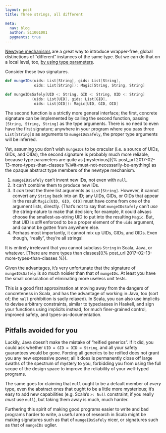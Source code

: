 ```yaml
---
layout: post
title: Three strings, all different

meta:
  nav: blog
  author: S11001001
  pygments: true
---
```


[Newtype mechanisms](https://contributors.scala-lang.org/t/pre-sip-unboxed-wrapper-types/987)
are a great way to introduce wrapper-free, global distinctions of
“different” instances of the same type. But we can do that on a local
level, too,
[by using type parameters](https://gist.github.com/jbgi/d6b677d084fafc641fe01f7ffd00591c#file-label-java-L32).

Consider these two signatures.

```scala
def mungeIDs(uids: List[String], gids: List[String],
             oids: List[String]): Magic[String, String, String]

def mungeIDsSafely[UID <: String, GID <: String, OID <: String]
            (uids: List[UID], gids: List[GID],
             oids: List[OID]): Magic[UID, GID, OID] 
```

The second function is a strictly more general interface; the first,
concrete signature can be implemented by calling the second function,
passing `[String, String, String]` as the type arguments. There is no
need to even have the first signature; anywhere in your program where
you pass three `List[String]`s as arguments to `mungeIDsSafely`, the
proper type arguments will be inferred.

Yet, assuming you don’t wish `mungeIDs` to be oracular (i.e. a source
of UIDs, GIDs, and OIDs), the second signature is probably much more
reliable, because type parameters are quite as
[mysterious]({% post_url 2017-02-13-more-types-than-classes %}#it-must-not-necessarily-be-anything)
as the opaque abstract type members of the newtype mechanism.

1. `mungeIDsSafely` can’t invent new IDs, not even with `null`.
2. It can’t combine them to produce new IDs.
3. It *can* treat the three list arguments as `List[String]`. However,
   it cannot convert any `String` back into an ID; any UIDs, GIDs, or
   OIDs that appear in the result `Magic[UID, GID, OID]` must have
   come from one of the argument lists, directly. (That’s not to say
   that `mungeIDsSafely` can’t *use* the string-nature to make that
   decision; for example, it could always choose the
   smallest-as-string UID to put into the resulting `Magic`. But, that
   UID is *still* enforced to be a proper element of the `uids`
   argument, and cannot be gotten from anywhere else.
4. Perhaps most importantly, it cannot mix up UIDs, GIDs, and
   OIDs. Even though, “really”, they’re all strings!

It is entirely irrelevant that you cannot subclass `String` in Scala,
Java, or whatever.
[There are more types than classes]({% post_url 2017-02-13-more-types-than-classes %}).

Given the advantages, it’s very unfortunate that the signature of
`mungeIDsSafely` is so much noisier than that of `mungeIDs`.  At least
you have the small consolation of eliminating more useless unit tests.

This is a good first approximation at moving away from the dangers of
concreteness in Scala, and has the advantage of working in Java, too
(sort of; the `null` prohibition is sadly relaxed).  In Scala, you can
also use implicits to devise arbitrary constraints, similar to
typeclasses in Haskell, and sign your functions using implicits
instead, for much finer-grained control, improved safety, and
types-as-documentation.

## Pitfalls avoided for you

Luckily, Java doesn’t make the mistake of “reified generics”. If it
did, you could ask whether `UID = GID = OID = String`, and all your
safety guarantees would be gone. Forcing all generics to be reified
does not grant you any new expressive power; all it does is
permanently close off large swaths of the spectrum of mystery to you,
forbidding you from using the full scope of the design space to
improve the reliability of your well-typed programs.

The same goes for claiming that `null` ought to be a default member of
*every* type, even the abstract ones that ought to be a little more
mysterious; it’s easy to add new capabilities (e.g. Scala’s `>: Null`
constraint, if you really *must* use `null`), but taking them away is
much, much harder.

Furthering this spirit of making good programs easier to write and bad
programs harder to write, a useful area of research in Scala might be
making signatures such as that of `mungeIDsSafely` nicer, or
signatures such as that of `mungeIDs` uglier.
